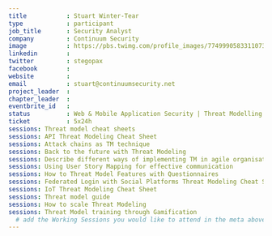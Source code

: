 ```yaml
---
title           : Stuart Winter-Tear
type            : participant
job_title       : Security Analyst
company         : Continuum Security
image           : https://pbs.twimg.com/profile_images/774999058331107330/4TNJg11T_400x400.jpg
linkedin        : 
twitter         : stegopax
facebook        :
website         :
email           : stuart@continuumsecurity.net
project_leader  :
chapter_leader  :
eventbrite_id   :
status          : Web & Mobile Application Security | Threat Modelling | Secure Architecture & Design | Bug Hunting
ticket          : 5x24h
sessions: Threat model cheat sheets
sessions: API Threat Modeling Cheat Sheet
sessions: Attack chains as TM technique
sessions: Back to the future with Threat Modeling
sessions: Describe different ways of implementing TM in agile organisations
sessions: Using User Story Mapping for effective communication
sessions: How to Threat Model Features with Questionnaires
sessions: Federated Login with Social Platforms Threat Modeling Cheat Sheet
sessions: IoT Threat Modeling Cheat Sheet
sessions: Threat model guide
sessions: How to scale Threat Modeling
sessions: Threat Model training through Gamification
  # add the Working Sessions you would like to attend in the meta above (use the session's title) e.g. sessions (one per line): -Security Playbooks Diagrams -Hackathon Daily Sessions
---
```




<!-- put more details about participant here -->
